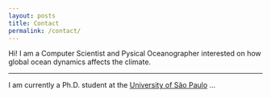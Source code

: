 ```yaml
---
layout: posts
title: Contact
permalink: /contact/
---
```


Hi! I am a Computer Scientist and Pysical Oceanographer interested on how global ocean dynamics affects the climate.

---

I am currently a Ph.D. student at the [University of São Paulo](https://www5.usp.br/) ...

